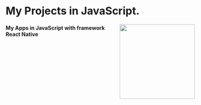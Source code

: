 <html>
  <h1>My Projects in JavaScript.</h1>    <a href="https://github.com/HugoBatista/JavaScript-Projects"><img src="https://github.com/HugoBatista/JavaScript-Projects/blob/main/Js.png" align="right" height="200px auto"></a>
  <h4>My Apps in JavaScript with framework React Native </h4>   

  <p>
    <ul>
        <!--  <li> <a href = ""> (nome do programa) </a> </li>-->
        
</html>
